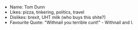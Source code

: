 - Name: Tom Dunn
- Likes: pizza, tinkering, politics, travel
- Dislikes: brexit, UHT milk (who buys this shite?)
- Favourite Quote: "Withnail you terrible cunt!" - Withnail and I.
